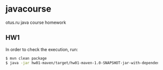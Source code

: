 # javacourse
otus.ru java course homework

## HW1
In order to check the execution, run:
```bash
$ mvn clean package
$ java -jar hw01-maven/target/hw01-maven-1.0-SNAPSHOT-jar-with-dependencies.jar
```
